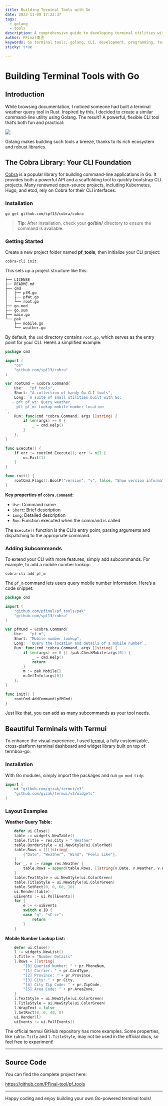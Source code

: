 ```yaml
---
title: Building Terminal Tools with Go
date: 2023-11-09 17:22:37
tags:
  - golang
  - tools
description: A comprehensive guide to developing terminal utilities with Golang, featuring weather and mobile number lookup tools, and leveraging the Cobra library for CLI development.
author: PFinal南丞
keywords: Go terminal tools, golang, CLI, development, programming, terminal, weather query, mobile lookup, cobra, command-line
sticky: true

---
```


# Building Terminal Tools with Go

## Introduction

While browsing documentation, I noticed someone had built a terminal weather query tool in Rust. Inspired by this, I decided to create a similar command-line utility using Golang. The result? A powerful, flexible CLI tool that’s both fun and practical:

![](https://raw.githubusercontent.com/pfinal-nc/iGallery/master/blog/202311081716928.png)

Golang makes building such tools a breeze, thanks to its rich ecosystem and robust libraries.

## The Cobra Library: Your CLI Foundation

[Cobra](https://github.com/spf13/cobra) is a popular library for building command-line applications in Go. It provides both a powerful API and a scaffolding tool to quickly bootstrap CLI projects. Many renowned open-source projects, including Kubernetes, Hugo, and etcd, rely on Cobra for their CLI interfaces.

### Installation

```shell
go get github.com/spf13/cobra/cobra
```

> **Tip:** After installation, check your **go/bin/** directory to ensure the command is available.

### Getting Started

Create a new project folder named **pf_tools**, then initialize your CLI project:

```shell
cobra-cli init
```

This sets up a project structure like this:

```
├── LICENSE
├── README.md
├── cmd
│   ├── pfM.go
│   ├── pfWt.go
│   └── root.go
├── go.mod
├── go.sum
├── main.go
└── pak
    ├── mobile.go
    └── weather.go
```

By default, the `cmd` directory contains `root.go`, which serves as the entry point for your CLI. Here’s a simplified example:

```go
package cmd

import (
    "os"
    "github.com/spf13/cobra"
)

var rootCmd = &cobra.Command{
    Use:   "pf_tools",
    Short: "A collection of handy Go CLI tools",
    Long: `A suite of small utilities built with Go:
   - pft pf_wt: Query weather
   - pft pf_m: Lookup mobile number location
`,
    Run: func(cmd *cobra.Command, args []string) {
        if len(args) == 0 {
            _ = cmd.Help()
        }
    },
}

func Execute() {
    if err := rootCmd.Execute(); err != nil {
        os.Exit(1)
    }
}

func init() {
    rootCmd.Flags().BoolP("version", "v", false, "Show version information")
}
```

**Key properties of `cobra.Command`:**
- `Use`: Command name
- `Short`: Brief description
- `Long`: Detailed description
- `Run`: Function executed when the command is called

The `Execute()` function is the CLI’s entry point, parsing arguments and dispatching to the appropriate command.

### Adding Subcommands

To extend your CLI with more features, simply add subcommands. For example, to add a mobile number lookup:

```shell
cobra-cli add pf_m
```

The `pf_m` command lets users query mobile number information. Here’s a code snippet:

```go
package cmd

import (
    "github.com/pfinal/pf_tools/pak"
    "github.com/spf13/cobra"
)

var pfMCmd = &cobra.Command{
    Use:   "pf_m",
    Short: "Mobile number lookup",
    Long:  `Query the location and details of a mobile number`,
    Run: func(cmd *cobra.Command, args []string) {
        if len(args) == 0 || !pak.CheckMobile(args[0]) {
            _ = cmd.Help()
            return
        }
        m := pak.Mobile{}
        m.GetInfo(args[0])
    },
}

func init() {
    rootCmd.AddCommand(pfMCmd)
}
```

Just like that, you can add as many subcommands as your tool needs.

## Beautiful Terminals with Termui

To enhance the visual experience, I used [termui](https://github.com/gizak/termui), a fully customizable, cross-platform terminal dashboard and widget library built on top of termbox-go.

### Installation

With Go modules, simply import the packages and run `go mod tidy`:

```go
import (
    ui "github.com/gizak/termui/v3"
    "github.com/gizak/termui/v3/widgets"
)
```

### Layout Examples

**Weather Query Table:**

```go
    defer ui.Close()
    table := widgets.NewTable()
    table.Title = res.City + " Weather"
    table.BorderStyle = ui.NewStyle(ui.ColorRed)
    table.Rows = [][]string{
        {"Date", "Weather", "Wind", "Feels Like"},
    }
    for _, v := range res.Weather {
        table.Rows = append(table.Rows, []string{v.Date, v.Weather, v.Wind, v.Temp})
    }
    table.TextStyle = ui.NewStyle(ui.ColorGreen)
    table.TitleStyle = ui.NewStyle(ui.ColorGreen)
    table.SetRect(0, 0, 60, 10)
    ui.Render(table)
    uiEvents := ui.PollEvents()
    for {
        e := <-uiEvents
        switch e.ID {
        case "q", "<C-c>":
            return
        }
    }
```

**Mobile Number Lookup List:**

```go
    defer ui.Close()
    l := widgets.NewList()
    l.Title = "Number Details"
    l.Rows = []string{
        "[0] Queried Number: " + pr.PhoneNum,
        "[1] Carrier: " + pr.CardType,
        "[2] Province: " + pr.Province,
        "[3] City: " + pr.City,
        "[4] City Zip Code: " + pr.ZipCode,
        "[5] Area Code: " + pr.AreaZone,
    }
    l.TextStyle = ui.NewStyle(ui.ColorGreen)
    l.TitleStyle = ui.NewStyle(ui.ColorGreen)
    l.WrapText = false
    l.SetRect(0, 0, 40, 8)
    ui.Render(l)
    uiEvents := ui.PollEvents()
```

The official termui GitHub repository has more examples. Some properties, like `table.Title` and `l.TitleStyle`, may not be used in the official docs, so feel free to experiment!

---

## Source Code

You can find the complete project here:

https://github.com/PFinal-tool/pf_tools

---

Happy coding and enjoy building your own Go-powered terminal tools! 